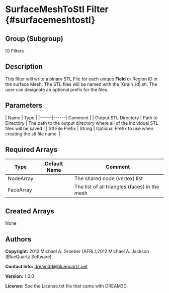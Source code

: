 SurfaceMeshToStl Filter {#surfacemeshtostl}
======

## Group (Subgroup) ##
IO Filters

## Description ##
This filter will write a binary STL File for each unique **Field** or Region ID in the surface Mesh. The STL files
will be named with the [Grain_id].stl. The user can designate an optional prefix for the files.


## Parameters ##

| Name | Type |
|------|------| Comment |
| Output STL Directory | Path to Directory | The path to the output directory where all of the individual STL files will be saved |
| Stl File Prefix | String | Optional Prefix to use when creating the stl file name. |

## Required Arrays ##

| Type | Default Name | Comment |
|------|--------------|---------|
| NodeArray | | The shared node (vertex) list |
| FaceArray | | The list of all triangles (faces) in the mesh |

## Created Arrays ##
None

## Authors ##


**Copyright:** 2012 Michael A. Groeber (AFRL),2012 Michael A. Jackson (BlueQuartz Software)

**Contact Info:** dream3d@bluequartz.net

**Version:** 1.0.0

**License:**  See the License.txt file that came with DREAM3D.



